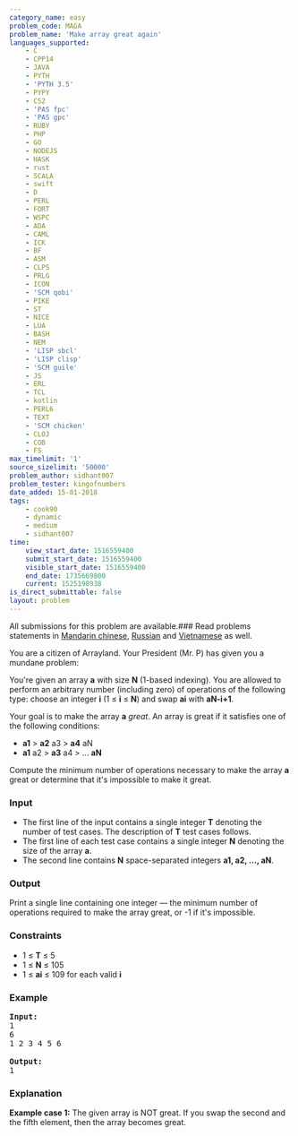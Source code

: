 ```yaml
---
category_name: easy
problem_code: MAGA
problem_name: 'Make array great again'
languages_supported:
    - C
    - CPP14
    - JAVA
    - PYTH
    - 'PYTH 3.5'
    - PYPY
    - CS2
    - 'PAS fpc'
    - 'PAS gpc'
    - RUBY
    - PHP
    - GO
    - NODEJS
    - HASK
    - rust
    - SCALA
    - swift
    - D
    - PERL
    - FORT
    - WSPC
    - ADA
    - CAML
    - ICK
    - BF
    - ASM
    - CLPS
    - PRLG
    - ICON
    - 'SCM qobi'
    - PIKE
    - ST
    - NICE
    - LUA
    - BASH
    - NEM
    - 'LISP sbcl'
    - 'LISP clisp'
    - 'SCM guile'
    - JS
    - ERL
    - TCL
    - kotlin
    - PERL6
    - TEXT
    - 'SCM chicken'
    - CLOJ
    - COB
    - FS
max_timelimit: '1'
source_sizelimit: '50000'
problem_author: sidhant007
problem_tester: kingofnumbers
date_added: 15-01-2018
tags:
    - cook90
    - dynamic
    - medium
    - sidhant007
time:
    view_start_date: 1516559400
    submit_start_date: 1516559400
    visible_start_date: 1516559400
    end_date: 1735669800
    current: 1525198938
is_direct_submittable: false
layout: problem
---
```

All submissions for this problem are available.### Read problems statements in [Mandarin chinese](http://www.codechef.com/download/translated/COOK90/mandarin/MAGA.pdf), [Russian](http://www.codechef.com/download/translated/COOK90/russian/MAGA.pdf) and [Vietnamese](http://www.codechef.com/download/translated/COOK90/vietnamese/MAGA.pdf) as well.

You are a citizen of Arrayland. Your President (Mr. P) has given you a mundane problem:

You're given an array **a** with size **N** (1-based indexing). You are allowed to perform an arbitrary number (including zero) of operations of the following type: choose an integer **i** (1 ≤ **i** ≤ **N**) and swap **ai** with **aN-i+1**.

Your goal is to make the array **a** *great*. An array is great if it satisfies one of the following conditions:

- **a1** &gt; **a2** a3 &gt; **a4** aN
- **a1** a2 &gt; **a3** a4 &gt; ... **aN**

Compute the minimum number of operations necessary to make the array **a** great or determine that it's impossible to make it great.

### Input

- The first line of the input contains a single integer **T** denoting the number of test cases. The description of **T** test cases follows.
- The first line of each test case contains a single integer **N** denoting the size of the array **a**.
- The second line contains **N** space-separated integers **a1, a2, ..., aN**.

### Output

Print a single line containing one integer — the minimum number of operations required to make the array great, or -1 if it's impossible.

### Constraints

- 1 ≤ **T** ≤ 5
- 1 ≤ **N** ≤ 105
- 1 ≤ **ai** ≤ 109 for each valid **i**

### Example

<pre><b>Input:</b>
1
6
1 2 3 4 5 6

<b>Output:</b>
1
</pre>
### Explanation

**Example case 1:** The given array is NOT great. If you swap the second and the fifth element, then the array becomes great.
